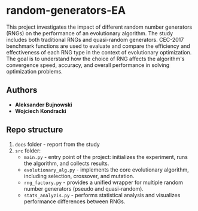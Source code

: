 # random-generators-EA

This project investigates the impact of different random number generators (RNGs) on the performance of an evolutionary algorithm. The study includes both traditional RNGs and quasi-random generators. CEC-2017 benchmark functions are used to evaluate and compare the efficiency and effectiveness of each RNG type in the context of evolutionary optimization. The goal is to understand how the choice of RNG affects the algorithm's convergence speed, accuracy, and overall performance in solving optimization problems.

## Authors

- **Aleksander Bujnowski** 
- **Wojciech Kondracki**

## Repo structure

1. `docs` folder - report from the study  
2. `src` folder:
    * `main.py` - entry point of the project: initializes the experiment, runs the algorithm, and collects results.
    * `evolutionary_alg.py` - implements the core evolutionary algorithm, including selection, crossover, and mutation.
    * `rng_factory.py` - provides a unified wrapper for multiple random number generators (pseudo and quasi-random).
    * `stats_analyzis.py` - performs statistical analysis and visualizes performance differences between RNGs.